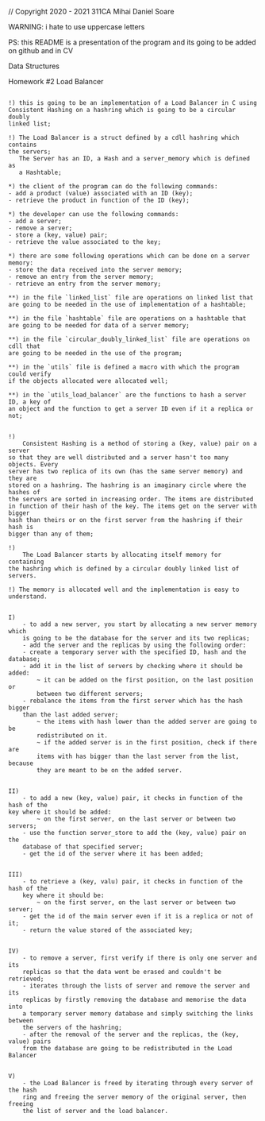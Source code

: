 // Copyright 2020 - 2021 311CA Mihai Daniel Soare

WARNING: i hate to use uppercase letters

PS: this README is a presentation of the program and its going to be added
on github and in CV

Data Structures

Homework #2 Load Balancer

~~~~~~~~~~~~~~~~~~~~~~~~~~~~~~~~~~~~~~~~~~~~~~~~~~~~~~~~~~~~~~~~~~~~~~~~~~~~~~~

!) this is going to be an implementation of a Load Balancer in C using
Consistent Hashing on a hashring which is going to be a circular doubly
linked list;

!) The Load Balancer is a struct defined by a cdll hashring which contains
the servers;
   The Server has an ID, a Hash and a server_memory which is defined as
   a Hashtable;

*) the client of the program can do the following commands:
- add a product (value) associated with an ID (key);
- retrieve the product in function of the ID (key);

*) the developer can use the following commands:
- add a server;
- remove a server;
- store a (key, value) pair;
- retrieve the value associated to the key;

*) there are some following operations which can be done on a server memory:
- store the data received into the server memory;
- remove an entry from the server memory;
- retrieve an entry from the server memory;
 
**) in the file `linked_list` file are operations on linked list that
are going to be needed in the use of implementation of a hashtable;

**) in the file `hashtable` file are operations on a hashtable that
are going to be needed for data of a server memory;

**) in the file `circular_doubly_linked_list` file are operations on cdll that
are going to be needed in the use of the program;

**) in the `utils` file is defined a macro with which the program could verify
if the objects allocated were allocated well;

**) in the `utils_load_balancer` are the functions to hash a server ID, a key of
an object and the function to get a server ID even if it a replica or not;

~~~~~~~~~~~~~~~~~~~~~~~~~~~~~~~~~~~~~~~~~~~~~~~~~~~~~~~~~~~~~~~~~~~~~~~~~~~~~~~

~~~~~~~~~~~~~~~~~~~~~~~~~~~~~~~~~~~~~~~~~~~~~~~~~~~~~~~~~~~~~~~~~~~~~~~~~~~~~~~

!)
	Consistent Hashing is a method of storing a (key, value) pair on a server
so that they are well distributed and a server hasn't too many objects. Every
server has two replica of its own (has the same server memory) and they are
stored on a hashring. The hashring is an imaginary circle where the hashes of
the servers are sorted in increasing order. The items are distributed 
in function of their hash of the key. The items get on the server with bigger
hash than theirs or on the first server from the hashring if their hash is 
bigger than any of them;

!) 
	The Load Balancer starts by allocating itself memory for containing
the hashring which is defined by a circular doubly linked list of servers.

!) The memory is allocated well and the implementation is easy to understand.

~~~~~~~~~~~~~~~~~~~~~~~~~~~~~~~~~~~~~~~~~~~~~~~~~~~~~~~~~~~~~~~~~~~~~~~~~~~~~~~

~~~~~~~~~~~~~~~~~~~~~~~~~~~~~~~~~~~~~~~~~~~~~~~~~~~~~~~~~~~~~~~~~~~~~~~~~~~~~~~

I)
	- to add a new server, you start by allocating a new server memory which
	is going to be the database for the server and its two replicas;
	- add the server and the replicas by using the following order:
	- create a temporary server with the specified ID, hash and the database;
	- add it in the list of servers by checking where it should be added:
		~ it can be added on the first position, on the last position or
		between two different servers;
	- rebalance the items from the first server which has the hash bigger
	than the last added server;
		~ the items with hash lower than the added server are going to be
		redistributed on it.
		~ if the added server is in the first position, check if there are
		items with has bigger than the last server from the list, because
		they are meant to be on the added server.

~~~~~~~~~~~~~~~~~~~~~~~~~~~~~~~~~~~~~~~~~~~~~~~~~~~~~~~~~~~~~~~~~~~~~~~~~~~~~~~

~~~~~~~~~~~~~~~~~~~~~~~~~~~~~~~~~~~~~~~~~~~~~~~~~~~~~~~~~~~~~~~~~~~~~~~~~~~~~~~

II)
	- to add a new (key, value) pair, it checks in function of the hash of the
key where it should be added:
		~ on the first server, on the last server or between two servers;
	- use the function server_store to add the (key, value) pair on the
	database of that specified server;
	- get the id of the server where it has been added;

~~~~~~~~~~~~~~~~~~~~~~~~~~~~~~~~~~~~~~~~~~~~~~~~~~~~~~~~~~~~~~~~~~~~~~~~~~~~~~~

~~~~~~~~~~~~~~~~~~~~~~~~~~~~~~~~~~~~~~~~~~~~~~~~~~~~~~~~~~~~~~~~~~~~~~~~~~~~~~~

III)
	- to retrieve a (key, valu) pair, it checks in function of the hash of the
	key where it should be:
		~ on the first server, on the last server or between two server;
	- get the id of the main server even if it is a replica or not of it;
	- return the value stored of the associated key;

~~~~~~~~~~~~~~~~~~~~~~~~~~~~~~~~~~~~~~~~~~~~~~~~~~~~~~~~~~~~~~~~~~~~~~~~~~~~~~~

~~~~~~~~~~~~~~~~~~~~~~~~~~~~~~~~~~~~~~~~~~~~~~~~~~~~~~~~~~~~~~~~~~~~~~~~~~~~~~~

IV)
	- to remove a server, first verify if there is only one server and its
	replicas so that the data wont be erased and couldn't be retrieved;
	- iterates through the lists of server and remove the server and its
	replicas by firstly removing the database and memorise the data into
	a temporary server memory database and simply switching the links between
	the servers of the hashring;
	- after the removal of the server and the replicas, the (key, value) pairs
	from the database are going to be redistributed in the Load Balancer

~~~~~~~~~~~~~~~~~~~~~~~~~~~~~~~~~~~~~~~~~~~~~~~~~~~~~~~~~~~~~~~~~~~~~~~~~~~~~~~

~~~~~~~~~~~~~~~~~~~~~~~~~~~~~~~~~~~~~~~~~~~~~~~~~~~~~~~~~~~~~~~~~~~~~~~~~~~~~~~

V)
	- the Load Balancer is freed by iterating through every server of the hash
	ring and freeing the server memory of the original server, then freeing
	the list of server and the load balancer.

~~~~~~~~~~~~~~~~~~~~~~~~~~~~~~~~~~~~~~~~~~~~~~~~~~~~~~~~~~~~~~~~~~~~~~~~~~~~~~~
